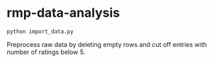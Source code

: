 # rmp-data-analysis

```
python import_data.py
```
Preprocess raw data by deleting empty rows and cut off entries with number of ratings below 5.
